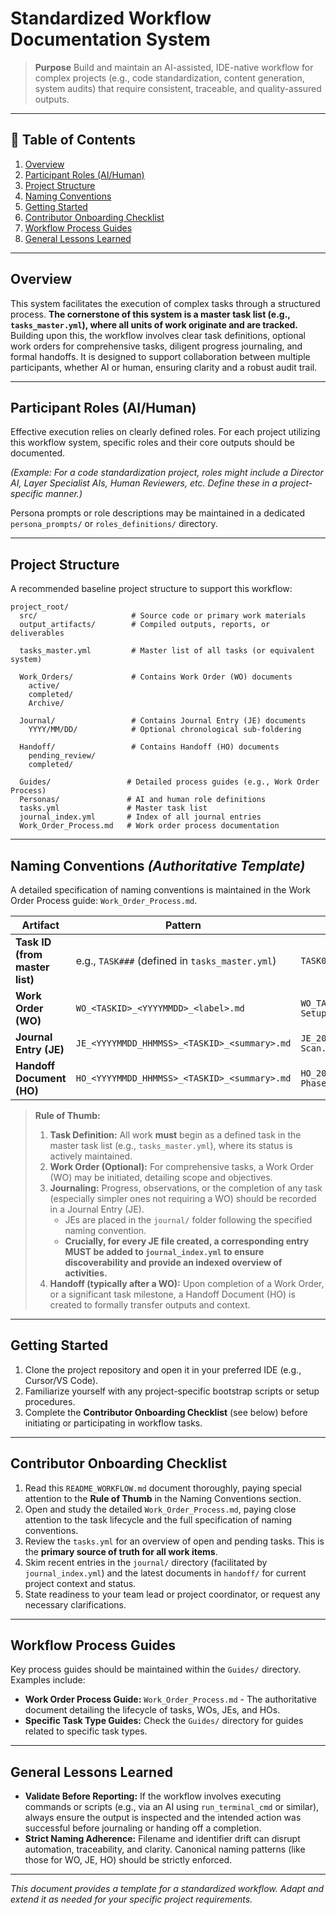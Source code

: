 # Standardized Workflow Documentation System

> **Purpose** Build and maintain an AI-assisted, IDE-native workflow for complex projects (e.g., code standardization, content generation, system audits) that require consistent, traceable, and quality-assured outputs.

---

## 📑 Table of Contents

1.  [Overview](#overview)
2.  [Participant Roles (AI/Human)](#participant-roles-aihuman)
3.  [Project Structure](#project-structure)
4.  [Naming Conventions](#naming-conventions)
5.  [Getting Started](#getting-started)
6.  [Contributor Onboarding Checklist](#contributor-onboarding-checklist)
7.  [Workflow Process Guides](#workflow-process-guides)
8.  [General Lessons Learned](#general-lessons-learned)

---

## Overview

This system facilitates the execution of complex tasks through a structured process. **The cornerstone of this system is a master task list (e.g., `tasks_master.yml`), where all units of work originate and are tracked.** Building upon this, the workflow involves clear task definitions, optional work orders for comprehensive tasks, diligent progress journaling, and formal handoffs. It is designed to support collaboration between multiple participants, whether AI or human, ensuring clarity and a robust audit trail.

---

## Participant Roles (AI/Human)

Effective execution relies on clearly defined roles. For each project utilizing this workflow system, specific roles and their core outputs should be documented.

_(Example: For a code standardization project, roles might include a Director AI, Layer Specialist AIs, Human Reviewers, etc. Define these in a project-specific manner.)_

Persona prompts or role descriptions may be maintained in a dedicated `persona_prompts/` or `roles_definitions/` directory.

---

## Project Structure

A recommended baseline project structure to support this workflow:

```text
project_root/
  src/                     # Source code or primary work materials
  output_artifacts/        # Compiled outputs, reports, or deliverables

  tasks_master.yml         # Master list of all tasks (or equivalent system)

  Work_Orders/             # Contains Work Order (WO) documents
    active/
    completed/
    Archive/

  Journal/                 # Contains Journal Entry (JE) documents
    YYYY/MM/DD/            # Optional chronological sub-foldering

  Handoff/                 # Contains Handoff (HO) documents
    pending_review/
    completed/

  Guides/                 # Detailed process guides (e.g., Work Order Process)
  Personas/               # AI and human role definitions
  tasks.yml               # Master task list
  journal_index.yml       # Index of all journal entries
  Work_Order_Process.md   # Work order process documentation
```

---

## Naming Conventions _(Authoritative Template)_

A detailed specification of naming conventions is maintained in the Work Order Process guide: `Work_Order_Process.md`.

| Artifact                       | Pattern                                         | Example (Illustrative)                       |
| ------------------------------ | ----------------------------------------------- | -------------------------------------------- |
| **Task ID (from master list)** | e.g., `TASK###` (defined in `tasks_master.yml`) | `TASK001`                                    |
| **Work Order (WO)**            | `WO_<TASKID>_<YYYYMMDD>_<label>.md`             | `WO_TASK001_20250115_Initial-Audit-Setup.md` |
| **Journal Entry (JE)**         | `JE_<YYYYMMDD_HHMMSS>_<TASKID>_<summary>.md`    | `JE_20250115_093000_TASK001_System-Scan.md`  |
| **Handoff Document (HO)**      | `HO_<YYYYMMDD_HHMMSS>_<TASKID>_<summary>.md`    | `HO_20250115_170000_TASK001_Audit-Phase1.md` |

> **Rule of Thumb:**
>
> 1. **Task Definition:** All work **must** begin as a defined task in the master task list (e.g., `tasks_master.yml`), where its status is actively maintained.
> 2. **Work Order (Optional):** For comprehensive tasks, a Work Order (WO) may be initiated, detailing scope and objectives.
> 3. **Journaling:** Progress, observations, or the completion of any task (especially simpler ones not requiring a WO) should be recorded in a Journal Entry (JE).
>    - JEs are placed in the `journal/` folder following the specified naming convention.
>    - **Crucially, for every JE file created, a corresponding entry MUST be added to `journal_index.yml` to ensure discoverability and provide an indexed overview of activities.**
> 4. **Handoff (typically after a WO):** Upon completion of a Work Order, or a significant task milestone, a Handoff Document (HO) is created to formally transfer outputs and context.

---

## Getting Started

1.  Clone the project repository and open it in your preferred IDE (e.g., Cursor/VS Code).
2.  Familiarize yourself with any project-specific bootstrap scripts or setup procedures.
3.  Complete the **Contributor Onboarding Checklist** (see below) before initiating or participating in workflow tasks.

---

## Contributor Onboarding Checklist

1.  Read this `README_WORKFLOW.md` document thoroughly, paying special attention to the **Rule of Thumb** in the Naming Conventions section.
2.  Open and study the detailed `Work_Order_Process.md`, paying close attention to the task lifecycle and the full specification of naming conventions.
3.  Review the `tasks.yml` for an overview of open and pending tasks. This is the **primary source of truth for all work items**.
4.  Skim recent entries in the `journal/` directory (facilitated by `journal_index.yml`) and the latest documents in `handoff/` for current project context and status.
5.  State readiness to your team lead or project coordinator, or request any necessary clarifications.

---

## Workflow Process Guides

Key process guides should be maintained within the `Guides/` directory. Examples include:

- **Work Order Process Guide:** `Work_Order_Process.md` - The authoritative document detailing the lifecycle of tasks, WOs, JEs, and HOs.
- **Specific Task Type Guides:** Check the `Guides/` directory for guides related to specific task types.

---

## General Lessons Learned

- **Validate Before Reporting:** If the workflow involves executing commands or scripts (e.g., via an AI using `run_terminal_cmd` or similar), always ensure the output is inspected and the intended action was successful before journaling or handing off a completion.
- **Strict Naming Adherence:** Filename and identifier drift can disrupt automation, traceability, and clarity. Canonical naming patterns (like those for WO, JE, HO) should be strictly enforced.

---

_This document provides a template for a standardized workflow. Adapt and extend it as needed for your specific project requirements._

